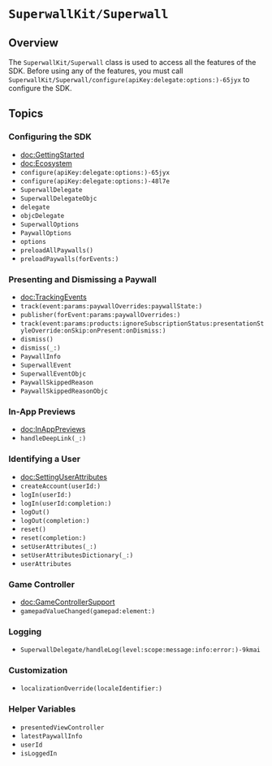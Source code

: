# ``SuperwallKit/Superwall``

## Overview

The ``SuperwallKit/Superwall`` class is used to access all the features of the SDK. Before using any of the features, you must call ``SuperwallKit/Superwall/configure(apiKey:delegate:options:)-65jyx`` to configure the SDK.

## Topics

### Configuring the SDK

- <doc:GettingStarted>
- <doc:Ecosystem>
- ``configure(apiKey:delegate:options:)-65jyx``
- ``configure(apiKey:delegate:options:)-48l7e``
- ``SuperwallDelegate``
- ``SuperwallDelegateObjc``
- ``delegate``
- ``objcDelegate``
- ``SuperwallOptions``
- ``PaywallOptions``
- ``options``
- ``preloadAllPaywalls()``
- ``preloadPaywalls(forEvents:)``

### Presenting and Dismissing a Paywall

- <doc:TrackingEvents>
- ``track(event:params:paywallOverrides:paywallState:)``
- ``publisher(forEvent:params:paywallOverrides:)``
- ``track(event:params:products:ignoreSubscriptionStatus:presentationStyleOverride:onSkip:onPresent:onDismiss:)``
- ``dismiss()``
- ``dismiss(_:)``
- ``PaywallInfo``
- ``SuperwallEvent``
- ``SuperwallEventObjc``
- ``PaywallSkippedReason``
- ``PaywallSkippedReasonObjc``

### In-App Previews

- <doc:InAppPreviews>
- ``handleDeepLink(_:)``

### Identifying a User

- <doc:SettingUserAttributes>
- ``createAccount(userId:)``
- ``logIn(userId:)``
- ``logIn(userId:completion:)``
- ``logOut()``
- ``logOut(completion:)``
- ``reset()``
- ``reset(completion:)``
- ``setUserAttributes(_:)``
- ``setUserAttributesDictionary(_:)``
- ``userAttributes``

### Game Controller

- <doc:GameControllerSupport>
- ``gamepadValueChanged(gamepad:element:)``

### Logging

- ``SuperwallDelegate/handleLog(level:scope:message:info:error:)-9kmai``

### Customization

- ``localizationOverride(localeIdentifier:)``

### Helper Variables
- ``presentedViewController``
- ``latestPaywallInfo``
- ``userId``
- ``isLoggedIn``
